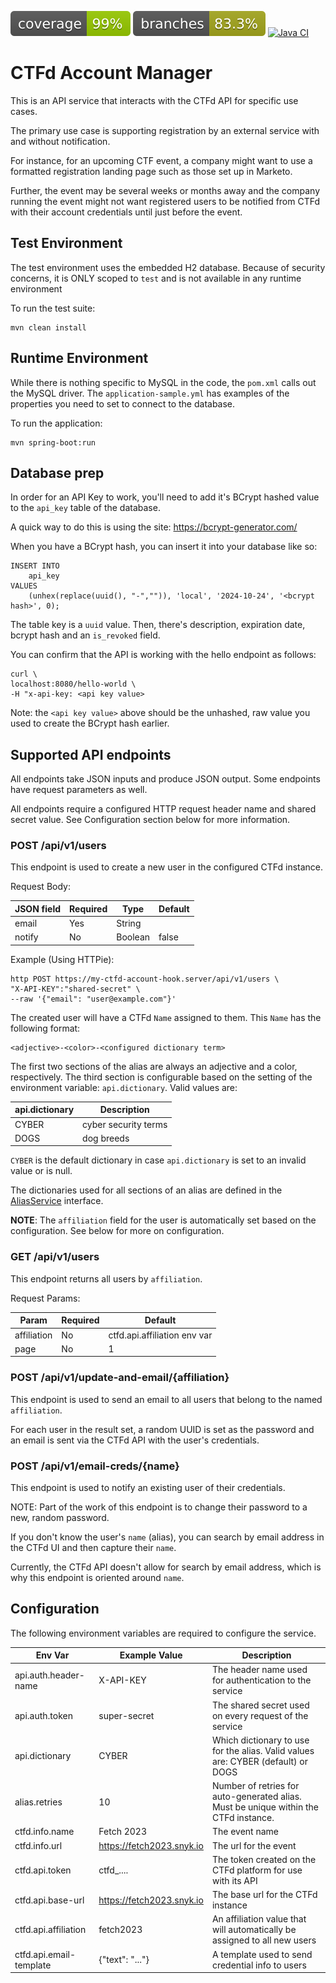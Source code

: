 ![Coverage](.github/badges/jacoco.svg)
![Branches](.github/badges/branches.svg)
[![Java CI](https://github.com/dogeared/ctfd-account-hook/actions/workflows/main.yml/badge.svg)](https://github.com/dogeared/ctfd-account-hook/actions/workflows/main.yml)

# CTFd Account Manager

This is an API service that interacts with the CTFd API for specific use cases.

The primary use case is supporting registration by an external service with and without notification.

For instance, for an upcoming CTF event, a company might want to use a formatted registration landing page such as
those set up in Marketo.

Further, the event may be several weeks or months away and the company running the event might not want registered 
users to be notified from CTFd with their account credentials until just before the event.

## Test Environment

The test environment uses the embedded H2 database. Because of security concerns, it is ONLY scoped to `test` and is
not available in any runtime environment

To run the test suite:

```
mvn clean install
```

## Runtime Environment

While there is nothing specific to MySQL in the code, the `pom.xml` calls out the MySQL driver. The 
`application-sample.yml` has examples of the properties you need to set to connect to the database.

To run the application:

```
mvn spring-boot:run
```

## Database prep

In order for an API Key to work, you'll need to add it's BCrypt hashed value to the `api_key` table of the database.

A quick way to do this is using the site: https://bcrypt-generator.com/

When you have a BCrypt hash, you can insert it into your database like so:

```
INSERT INTO 
    api_key 
VALUES
    (unhex(replace(uuid(), "-","")), 'local', '2024-10-24', '<bcrypt hash>', 0);
```

The table key is a `uuid` value. Then, there's description, expiration date, bcrypt hash and an `is_revoked` field.

You can confirm that the API is working with the hello endpoint as follows:

```
curl \
localhost:8080/hello-world \
-H "x-api-key: <api key value>
```

Note: the `<api key value>` above should be the unhashed, raw value you used to create the BCrypt hash earlier.

## Supported API endpoints

All endpoints take JSON inputs and produce JSON output.
Some endpoints have request parameters as well.

All endpoints require a configured HTTP request header name and shared secret value. See Configuration section below
for more information.

### POST /api/v1/users

This endpoint is used to create a new user in the configured CTFd instance.

Request Body:

| JSON field | Required | Type    | Default |
|------------|----------|---------|---------|
| email      | Yes      | String  |         |
| notify     | No       | Boolean | false   |

Example (Using HTTPie):

```
http POST https://my-ctfd-account-hook.server/api/v1/users \
"X-API-KEY":"shared-secret" \
--raw '{"email": "user@example.com"}'
```

The created user will have a CTFd `Name` assigned to them. This `Name` has the following format:

```
<adjective>-<color>-<configured dictionary term>
```

The first two sections of the alias are always an adjective and a color, respectively. The third section is
configurable based on the setting of the environment variable: `api.dictionary`. Valid values are:

| api.dictionary | Description          |
|----------------|----------------------|
| CYBER          | cyber security terms |
| DOGS           | dog breeds           |

`CYBER` is the default dictionary in case `api.dictionary` is set to an invalid value or is null.

The dictionaries used for all sections of an alias are defined in the 
[AliasService](src/main/java/dev/dogeared/ctfdaccounthook/service/AliasService.java) interface.

**NOTE**: The `affiliation` field for the user is automatically set based on the configuration. See below for more on
configuration.

### GET /api/v1/users

This endpoint returns all users by `affiliation`.

Request Params:

| Param       | Required | Default                      |
|-------------|----------|------------------------------|
| affiliation | No       | ctfd.api.affiliation env var |
| page        | No       | 1                            |

### POST /api/v1/update-and-email/{affiliation}

This endpoint is used to send an email to all users that belong to the named `affiliation`.

For each user in the result set, a random UUID is set as the password and an email is sent via the CTFd API with the
user's credentials.

### POST /api/v1/email-creds/{name}

This endpoint is used to notify an existing user of their credentials.

NOTE: Part of the work of this endpoint is to change their password to a new, random password.

If you don't know the user's `name` (alias), you can search by email address in the CTFd UI and then capture their 
`name`.

Currently, the CTFd API doesn't allow for search by email address, which is why this endpoint is oriented around `name`.

## Configuration

The following environment variables are required to configure the service.

| Env Var                 | Example Value             | Description                                                                          |
|-------------------------|---------------------------|--------------------------------------------------------------------------------------|
| api.auth.header-name    | X-API-KEY                 | The header name used for authentication to the service                               |
| api.auth.token          | super-secret              | The shared secret used on every request of the service                               |
| api.dictionary          | CYBER                     | Which dictionary to use for the alias. Valid values are: CYBER (default) or DOGS     | 
| alias.retries           | 10                        | Number of retries for auto-generated alias. Must be unique within the CTFd instance. |
| ctfd.info.name          | Fetch 2023                | The event name                                                                       |
| ctfd.info.url           | https://fetch2023.snyk.io | The url for the event                                                                |
| ctfd.api.token          | ctfd_....                 | The token created on the CTFd platform for use with its API                          |
| ctfd.api.base-url       | https://fetch2023.snyk.io | The base url for the CTFd instance                                                   |
| ctfd.api.affiliation    | fetch2023                 | An affiliation value that will automatically be assigned to all new users            |
| ctfd.api.email-template | {"text": "..."}           | A template used to send credential info to users                                     |
